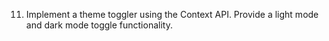 11. Implement a theme toggler using the Context API. Provide a light mode and dark mode toggle functionality.
